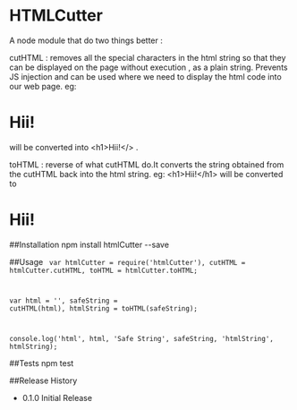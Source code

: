 HTMLCutter
==========

A node module that do two things better :

cutHTML : removes all the special characters in the html string so that they can be displayed on the page without execution , as a plain string.
Prevents JS injection and can be used where we need to display the html code into our web page.
eg: <h1>Hii!</h1> will be converted into &lt;h1&gt;Hii!&lt;/&gt; .

toHTML : reverse of what cutHTML do.It converts the string obtained from the cutHTML back into the html string.
eg: &lt;h1&gt;Hii!&lt;/h1&gt; will be converted to <h1>Hii!</h1>

##Installation
  npm install htmlCutter --save

##Usage
<code>
  var htmlCutter = require('htmlCutter'),
      cutHTML = htmlCutter.cutHTML,
      toHTML = htmlCutter.toHTML;

  var html = '<script>alert("hi!")</script>',
      safeString = cutHTML(html),
      htmlString = toHTML(safeString);

  console.log('html', html, 'Safe String', safeString, 'htmlString', htmlString);
</code>

##Tests
  npm test

##Release History

* 0.1.0 Initial Release
